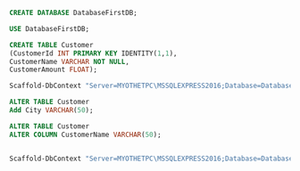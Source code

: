 ﻿```sql
CREATE DATABASE DatabaseFirstDB;

USE DatabaseFirstDB;

CREATE TABLE Customer
(CustomerId INT PRIMARY KEY IDENTITY(1,1), 
CustomerName VARCHAR NOT NULL,
CustomerAmount FLOAT);

```

```cmd
Scaffold-DbContext "Server=MYOTHETPC\MSSQLEXPRESS2016;Database=DatabaseFirstDB;Integrated Security=true;TrustServerCertificate=true" Microsoft.EntityFrameworkCore.SqlServer -OutputDir Models
```

```sql
ALTER TABLE Customer
Add City VARCHAR(50);

ALTER TABLE Customer
ALTER COLUMN CustomerName VARCHAR(50);
```

```cmd

Scaffold-DbContext "Server=MYOTHETPC\MSSQLEXPRESS2016;Database=DatabaseFirstDB;Integrated Security=true;TrustServerCertificate=true" Microsoft.EntityFrameworkCore.SqlServer -OutputDir Models -Force

```